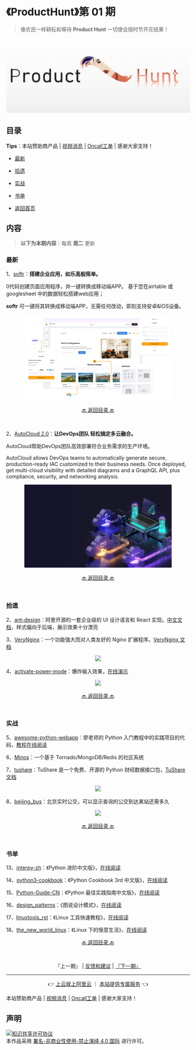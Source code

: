 # 《ProductHunt》第 01 期
> 像农民一样耕耘和等待 **Product Hunt** 一切便会按时节开花结果！
<p align="center">
    <img src='https://github.com/ggy1021/Saas/blob/main/img/02.png' style="max-width:100%;"></img>
</p>

## 目录

**Tips**：本站赞助商产品 | [视频消息](https://www.sikadeer.net/) | [Oncall工单](https://ticket.handiansoft.net/)  | 感谢大家支持！

- [最新](#最新)
- [拾遗](#拾遗)
- [实战](#实战)
- [书单](#书单)


- [返回首页](https://github.com/ggy1021/Saas)

## 内容
> **以下为本期内容**｜每周 **周二** 更新

### 最新
1、[softr](https://www.softr.io/)：**搭建企业应用，如乐高般简单。**

0代码创建页面应用程序，并一键转换成移动端APP。 
基于您在airtable 或 googlesheet 中的数据轻松搭建web应用；

**softr** 可一键将其转换成移动端APP，无需任何改动，即刻支持安卓&IOS设备。

<p align="center"><img src='https://github.com/ggy1021/Saas/blob/main/img/PH01/1.png' style="max-width:80%; max-height=80%;"></img></p>

<p align="center"><a href="#目录">🔙 返回目录 🔙</a></p><br>

2、[AutoCloud 2.0](https://www.autocloud.io/?ref=producthunt)：**让DevOps团队 轻松搞定多云融合。**

AutoCloud帮助DevOps团队高效部署符合业务需求的生产环境。

AutoCloud allows DevOps teams to automatically generate secure, production-ready IAC customized to their business needs. 
Once deployed, get multi-cloud visibility with detailed diagrams and a GraphQL API, plus compliance, security, and networking analysis.

<p align="center"><img src='https://github.com/ggy1021/Saas/blob/main/img/PH01/01.jpg' style="max-width:80%; max-height=80%;"></img></p>

<p align="center"><a href="#目录">🔙 返回目录 🔙</a></p><br>

### 拾遗
2、[ant-design](https://hellogithub.com/periodical/statistics/click/?target=https://github.com/ant-design/ant-design)：阿里开源的一套企业级的 UI 设计语言和 React 实现。[中文文档](https://ant.design/docs/react/introduce-cn)，样式偏向于后端，展示效果十分漂亮

3、[VeryNginx](https://hellogithub.com/periodical/statistics/click/?target=https://github.com/alexazhou/VeryNginx)：一个功能强大而对人类友好的 Nginx 扩展程序。[VeryNginx 文档](https://github.com/alexazhou/VeryNginx/blob/master/readme_zh.md)


<p align="center"><img src='https://raw.githubusercontent.com/521xueweihan/img/master/hellogithub/01/img/VeryNginx-min.jpeg' style="max-width:80%; max-height=80%;"></img></p>

4、[activate-power-mode](https://hellogithub.com/periodical/statistics/click/?target=https://github.com/disjukr/activate-power-mode)：爆炸输入效果，[在线演示](http://0xabcdef.com/activate-power-mode/)


<p align="center"><img src='https://raw.githubusercontent.com/521xueweihan/img/master/hellogithub/01/img/activate-power-mode.gif' style="max-width:80%; max-height=80%;"></img></p>

<p align="center"><a href="#目录">🔙 返回目录 🔙</a></p><br>

### 实战
5、[awesome-python-webapp](https://hellogithub.com/periodical/statistics/click/?target=https://github.com/michaelliao/awesome-python-webapp)：廖老师的 Python 入门教程中的实践项目的代码，[教程在线阅读](http://www.liaoxuefeng.com/wiki/001374738125095c955c1e6d8bb493182103fac9270762a000/001397616003925a3d157284cd24bc0952d6c4a7c9d8c55000)

6、[Minos](https://hellogithub.com/periodical/statistics/click/?target=https://github.com/phith0n/Minos)：一个基于 Tornado/MongoDB/Redis 的社区系统

7、[tushare](https://hellogithub.com/periodical/statistics/click/?target=https://github.com/waditu/tushare)：TuShare 是一个免费、开源的 Python 财经数据接口包，[TuShare 文档](http://tushare.org/index.html)


<p align="center"><img src='https://raw.githubusercontent.com/521xueweihan/img/master/hellogithub/01/img/TuShare-min.png' style="max-width:80%; max-height=80%;"></img></p>

8、[beijing_bus](https://hellogithub.com/periodical/statistics/click/?target=https://github.com/wong2/beijing_bus)：北京实时公交，可以显示查询的公交到达某站还需多久


<p align="center"><img src='https://raw.githubusercontent.com/521xueweihan/img/master/hellogithub/01/img/beijing_bus.gif' style="max-width:80%; max-height=80%;"></img></p>

<p align="center"><a href="#目录">🔙 返回目录 🔙</a></p><br>

### 书单
13、[interpy-zh](https://hellogithub.com/periodical/statistics/click/?target=https://github.com/eastlakeside/interpy-zh)：《Python 进阶中文版》，[在线阅读](https://eastlakeside.gitbooks.io/interpy-zh/content/)

14、[python3-cookbook](https://hellogithub.com/periodical/statistics/click/?target=https://github.com/yidao620c/python3-cookbook)：《Python Cookbook 3rd 中文版》，[在线阅读](http://python3-cookbook.readthedocs.org/zh_CN/latest/)

15、[Python-Guide-CN](https://hellogithub.com/periodical/statistics/click/?target=https://github.com/Prodesire/Python-Guide-CN)：《Python 最佳实践指南中文版》，[在线阅读](http://pythonguidecn.readthedocs.io/zh/latest/)

16、[design_patterns](https://hellogithub.com/periodical/statistics/click/?target=https://github.com/me115/design_patterns)：《图说设计模式》，[在线阅读](https://design-patterns.readthedocs.io/zh_CN/latest/index.html#)

17、[linuxtools_rst](https://hellogithub.com/periodical/statistics/click/?target=https://github.com/me115/linuxtools_rst)：《Linux 工具快速教程》，[在线阅读](http://linuxtools-rst.readthedocs.io/zh_CN/latest/)

18、[the_new_world_linux](https://hellogithub.com/periodical/statistics/click/?target=https://github.com/yangyangwithgnu/the_new_world_linux)：《Linux 下的惬意生活》，[在线阅读](https://github.com/yangyangwithgnu/the_new_world_linux#目录)

<p align="center"><a href="#目录">🔙 返回目录 🔙</a></p><br>



<p align="center">
    『上一期』 | <a href='https://github.com/521xueweihan/HelloGitHub/issues/899'>反馈和建议</a> | <a href="https://github.com/521xueweihan/HelloGitHub/blob/master/content/HelloGitHub02.md">『下一期』</a>
</p>

---
<p align="center">
    👉 <a href='https://partner.aliyun.com/shop/1456925889020906?spm=a2cbv.aps.0.0.226b561cUyUBwk'> 上云就上阿里云</a> ｜ <a href='https://partner.aliyun.com/shop/1456925889020906?spm=a2cbv.aps.0.0.226b561cUyUBwk'>本站提供专属服务</a> 👈<br>
    
本站赞助商产品 | [视频消息](https://www.sikadeer.net/) | [Oncall工单](https://ticket.handiansoft.net/)  | 感谢大家支持！
    
</p>

## 声明
<a rel="license" href="https://creativecommons.org/licenses/by-nc-nd/4.0/deed.zh"><img alt="知识共享许可协议" style="border-width: 0" src="https://licensebuttons.net/l/by-nc-nd/4.0/88x31.png"></a><br>本作品采用 <a rel="license" href="https://creativecommons.org/licenses/by-nc-nd/4.0/deed.zh">署名-非商业性使用-禁止演绎 4.0 国际</a> 进行许可。
